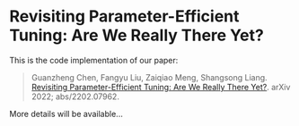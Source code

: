 # Revisiting Parameter-Efficient Tuning: Are We Really There Yet?

This is the code implementation of our paper:

> Guanzheng Chen, Fangyu Liu, Zaiqiao Meng, Shangsong Liang. [Revisiting Parameter-Efficient Tuning: Are We Really There Yet?](https://arxiv.org/abs/2202.07962). arXiv 2022; abs/2202.07962.

More details will be available...